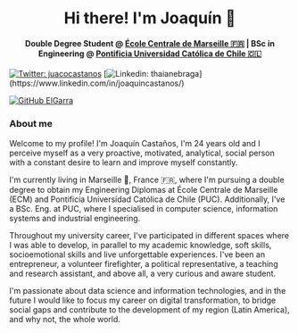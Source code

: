 
<h1 align="center">Hi there! I'm Joaquín 👋</h1>

<h4 align="center">Double Degree Student @ <a href="https://www.centrale-marseille.fr/">École Centrale de Marseille 🇫🇷</a> | BSc in Engineering @ <a href="https://www.ing.uc.cl/">Pontificia Universidad Católica de Chile 🇨🇱</a></h4>

[![Twitter: juacocastanos](https://img.shields.io/twitter/follow/juacocastanos?style=social)](https://twitter.com/juacocastanos)
[![Linkedin: thaianebraga](https://img.shields.io/badge/-joaquincastanos-blue?style=flat-square&logo=Linkedin&logoColor=white&link=[https://www.linkedin.com/in/joaquincastanos/](https://www.linkedin.com/in/joaquincastanos/))](https://www.linkedin.com/in/joaquincastanos/)

[![GitHub ElGarra](https://img.shields.io/github/followers/ElGarra?style=social)](https://github.com/ElGarra)



<h3>About me</h3>

Welcome to my profile! I'm Joaquín Castaños, I'm 24 years old and I perceive myself as a very proactive, motivated, analytical, social person with a constant desire to learn and improve myself constantly.

I'm currently living in Marseille 📍, France 🇫🇷, where I'm pursuing a double degree to obtain my Engineering Diplomas at École Centrale de Marseille (ECM) and Pontificia Universidad Católica de Chile (PUC). Additionally, I've a BSc. Eng. at PUC, where I specialised in computer science, information systems and industrial engineering.

Throughout my university career, I've participated in different spaces where I was able to develop, in parallel to my academic knowledge, soft skills, socioemotional skills and live unforgettable experiences. I've been an entrepreneur, a volunteer firefighter, a political representative, a teaching and research assistant, and above all, a very curious and aware student.

I'm passionate about data science and information technologies, and in the future I would like to focus my career on digital transformation, to bridge social gaps and contribute to the development of my region (Latin America), and why not, the whole world.

<!--
**ElGarra/ElGarra** is a ✨ _special_ ✨ repository because its `README.md` (this file) appears on your GitHub profile.

Here are some ideas to get you started:

- 🔭 I’m currently working on ...
- 🌱 I’m currently learning ...
- 👯 I’m looking to collaborate on ...
- 🤔 I’m looking for help with ...
- 💬 Ask me about ...
- 📫 How to reach me: ...
- 😄 Pronouns: ...
- ⚡ Fun fact: ...
-->
